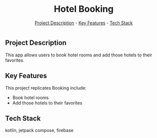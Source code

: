 <img src="x" alt="" align="center" width="auto" height="auto"><h1 align="center">Hotel Booking</h1>
<p align="center"><a href="#project-description">Project Description</a> - <a href="#key-features">Key Features</a> - <a href="#technology-stack">Tech Stack</a></p>

<img src="https://github.com/user-attachments/assets/7e977c20-eae4-45f8-8314-5ffcd00ff6bf" alt="" align="center" width="auto" height="auto">


## Project Description

This app allows users to book hotel rooms and add those hotels to their favorites.

## Key Features

This project replicates Booking include:
*   Book hotel rooms
*   Add those hotels to their favorites


## Tech Stack

kotlin, jetpack compose, firebase


